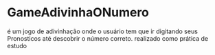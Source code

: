 # GameAdivinhaONumero
é um jogo de adivinhação onde o usuário tem que ir digitando seus Pronosticos até descobrir o número correto. realizado como prática de estudo 
